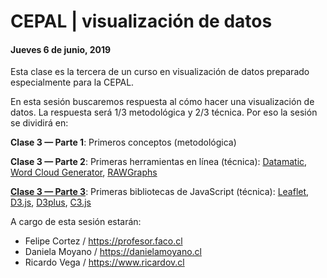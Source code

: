 # CEPAL | visualización de datos

#### Jueves 6 de junio, 2019

Esta clase es la tercera de un curso en visualización de datos preparado especialmente para la CEPAL.

En esta sesión buscaremos respuesta al cómo hacer una visualización de datos. La respuesta será 1/3 metodológica y 2/3 técnica. Por eso la sesión se dividirá en: 

**Clase 3 — Parte 1**: Primeros conceptos (metodológica)

**Clase 3 — Parte 2**: Primeras herramientas en línea (técnica): [Datamatic](https://datamatic.io/), [Word Cloud Generator](https://www.jasondavies.com/wordcloud/), [RAWGraphs](http://app.rawgraphs.io/)

[**Clase 3 — Parte 3**](https://profesorfaco.github.io/cepal/): Primeras bibliotecas de JavaScript (técnica): [Leaflet](https://leafletjs.com/), [D3.js](https://d3js.org/), [D3plus](https://d3plus.org/), [C3.js](https://c3js.org/)

A cargo de esta sesión estarán:

- Felipe Cortez / https://profesor.faco.cl
- Daniela Moyano / https://danielamoyano.cl
- Ricardo Vega / https://www.ricardov.cl
